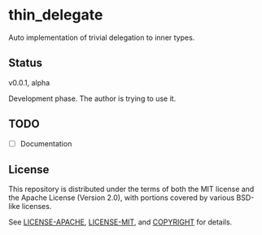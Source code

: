 # thin_delegate

Auto implementation of trivial delegation to inner types.

## Status

v0.0.1, alpha

Development phase. The author is trying to use it.

## TODO

- [ ] Documentation

## License

This repository is distributed under the terms of both the MIT license and the
Apache License (Version 2.0), with portions covered by various BSD-like
licenses.

See [LICENSE-APACHE](LICENSE-APACHE), [LICENSE-MIT](LICENSE-MIT), and
[COPYRIGHT](COPYRIGHT) for details.
